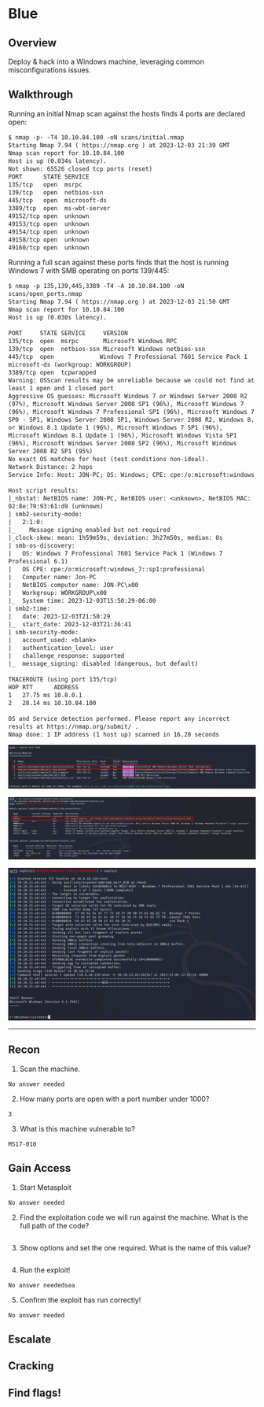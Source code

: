 # Blue

## Overview

Deploy & hack into a Windows machine, leveraging common misconfigurations issues.

## Walkthrough

Running an initial Nmap scan against the hosts finds 4 ports are declared open:

```console
$ nmap -p- -T4 10.10.84.100 -oN scans/initial.nmap
Starting Nmap 7.94 ( https://nmap.org ) at 2023-12-03 21:39 GMT
Nmap scan report for 10.10.84.100
Host is up (0.034s latency).
Not shown: 65526 closed tcp ports (reset)
PORT      STATE SERVICE
135/tcp   open  msrpc
139/tcp   open  netbios-ssn
445/tcp   open  microsoft-ds
3389/tcp  open  ms-wbt-server
49152/tcp open  unknown
49153/tcp open  unknown
49154/tcp open  unknown
49158/tcp open  unknown
49160/tcp open  unknown
```

Running a full scan against these ports finds that the host is running Windows 7 with SMB operating on ports 139/445:

```console
$ nmap -p 135,139,445,3389 -T4 -A 10.10.84.100 -oN scans/open_ports.nmap
Starting Nmap 7.94 ( https://nmap.org ) at 2023-12-03 21:50 GMT
Nmap scan report for 10.10.84.100
Host is up (0.030s latency).

PORT     STATE SERVICE     VERSION
135/tcp  open  msrpc       Microsoft Windows RPC
139/tcp  open  netbios-ssn Microsoft Windows netbios-ssn
445/tcp  open             Windows 7 Professional 7601 Service Pack 1 microsoft-ds (workgroup: WORKGROUP)
3389/tcp open  tcpwrapped
Warning: OSScan results may be unreliable because we could not find at least 1 open and 1 closed port
Aggressive OS guesses: Microsoft Windows 7 or Windows Server 2008 R2 (97%), Microsoft Windows Server 2008 SP1 (96%), Microsoft Windows 7 (96%), Microsoft Windows 7 Professional SP1 (96%), Microsoft Windows 7 SP0 - SP1, Windows Server 2008 SP1, Windows Server 2008 R2, Windows 8, or Windows 8.1 Update 1 (96%), Microsoft Windows 7 SP1 (96%), Microsoft Windows 8.1 Update 1 (96%), Microsoft Windows Vista SP1 (96%), Microsoft Windows Server 2008 SP2 (96%), Microsoft Windows Server 2008 R2 SP1 (95%)
No exact OS matches for host (test conditions non-ideal).
Network Distance: 2 hops
Service Info: Host: JON-PC; OS: Windows; CPE: cpe:/o:microsoft:windows

Host script results:
|_nbstat: NetBIOS name: JON-PC, NetBIOS user: <unknown>, NetBIOS MAC: 02:8e:79:93:61:d9 (unknown)
| smb2-security-mode: 
|   2:1:0: 
|_    Message signing enabled but not required
|_clock-skew: mean: 1h59m59s, deviation: 3h27m50s, median: 0s
| smb-os-discovery: 
|   OS: Windows 7 Professional 7601 Service Pack 1 (Windows 7 Professional 6.1)
|   OS CPE: cpe:/o:microsoft:windows_7::sp1:professional
|   Computer name: Jon-PC
|   NetBIOS computer name: JON-PC\x00
|   Workgroup: WORKGROUP\x00
|_  System time: 2023-12-03T15:50:29-06:00
| smb2-time: 
|   date: 2023-12-03T21:50:29
|_  start_date: 2023-12-03T21:36:41
| smb-security-mode: 
|   account_used: <blank>
|   authentication_level: user
|   challenge_response: supported
|_  message_signing: disabled (dangerous, but default)

TRACEROUTE (using port 135/tcp)
HOP RTT      ADDRESS
1   27.75 ms 10.8.0.1
2   28.14 ms 10.10.84.100

OS and Service detection performed. Please report any incorrect results at https://nmap.org/submit/ .
Nmap done: 1 IP address (1 host up) scanned in 16.20 seconds
```


![Blue - MSF Search](tryhackme/images/blue_msf_search.png)

![Blue - RHOSTS](tryhackme/images/blue_rhosts.png)

![](tryhackme/images/blue_exploit.png)

-----

## Recon

1. Scan the machine.

```
No answer needed
```

2. How many ports are open with a port number under 1000?

```
3
```

3. What is this machine vulnerable to?

```
MS17-010
```

## Gain Access

1. Start Metasploit

```
No answer needed
```

2. Find the exploitation code we will run against the machine. What is the full path of the code?

```

```

3. Show options and set the one required. What is the name of this value?

```

```

4. Run the exploit!

```
No answer neededsea
```

5. Confirm the exploit has run correctly!

```
No answer needed
```

## Escalate


## Cracking


## Find flags!


